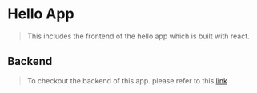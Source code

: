 # Hello App

> This includes the frontend of the hello app which is built with react.

## Backend

> To checkout the backend of this app. please refer to this [link](https://github.com/HammadSiddique/hello-rails-backend)
